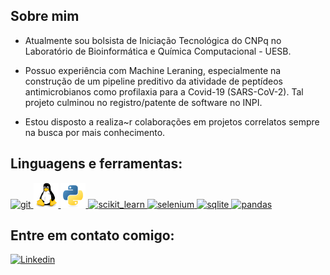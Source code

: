 ## Sobre mim

- Atualmente sou bolsista de Iniciação Tecnológica do CNPq no Laboratório de Bioinformática e Química Computacional - UESB.

- Possuo experiência com Machine Leraning, especialmente na construção de um pipeline preditivo da atividade de peptídeos antimicrobianos como profilaxia para a Covid-19 (SARS-CoV-2). Tal projeto culminou no registro/patente de software no INPI.

- Estou disposto a realiza~r colaborações em projetos correlatos sempre na busca por mais conhecimento.


## Linguagens e ferramentas:
<a href="https://git-scm.com/" target="_blank"> <img src="https://www.vectorlogo.zone/logos/git-scm/git-scm-icon.svg" alt="git" width="40" height="40"/> </a> </a> <a href="https://www.linux.org/" target="_blank"> <img src="https://raw.githubusercontent.com/devicons/devicon/master/icons/linux/linux-original.svg" alt="linux" width="40" height="40"/> <a href="https://www.python.org" target="_blank"> <img src="https://raw.githubusercontent.com/devicons/devicon/master/icons/python/python-original.svg" alt="python" width="40" height="40"/> </a> <a href="https://scikit-learn.org/" target="_blank"> <img src="https://upload.wikimedia.org/wikipedia/commons/0/05/Scikit_learn_logo_small.svg" alt="scikit_learn" width="40" height="40"/> </a> </a> <a href="https://www.selenium.dev" target="_blank"> <img src="https://raw.githubusercontent.com/detain/svg-logos/780f25886640cef088af994181646db2f6b1a3f8/svg/selenium-logo.svg" alt="selenium" width="40" height="40"/> </a> <a href="https://www.sqlite.org/" target="_blank"> <img src="https://www.vectorlogo.zone/logos/sqlite/sqlite-icon.svg" alt="sqlite" width="40" height="40"/> </a> </a> <a href="https://pandas.pydata.org/" target="_blank"> <img src="https://pandas.pydata.org/static/img/pandas_white.svg" alt="pandas" width="40" height="40"/> </a>


## Entre em contato comigo:
[![Linkedin](https://img.shields.io/badge/-LinkedIn-blue?style=flat-square&logo=Linkedin&logoColor=white&link=%20LINK_LINKEDIN)](https://www.linkedin.com/in/lucaspalmeira/)
